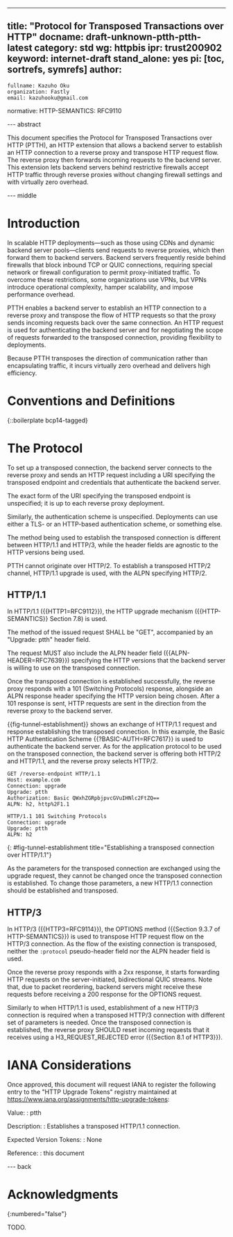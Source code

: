 ---
title: "Protocol for Transposed Transactions over HTTP"
docname: draft-unknown-ptth-ptth-latest
category: std
wg: httpbis
ipr: trust200902
keyword: internet-draft
stand_alone: yes
pi: [toc, sortrefs, symrefs]
author:
 -
    fullname: Kazuho Oku
    organization: Fastly
    email: kazuhooku@gmail.com
normative:
  HTTP-SEMANTICS: RFC9110

--- abstract

This document specifies the Protocol for Transposed Transactions over HTTP
(PTTH), an HTTP extension that allows a backend server to establish an HTTP
connection to a reverse proxy and transpose HTTP request flow. The reverse
proxy then forwards incoming requests to the backend server. This extension
lets backend servers behind restrictive firewalls accept HTTP traffic through
reverse proxies without changing firewall settings and with virtually zero
overhead.


--- middle

# Introduction

In scalable HTTP deployments—such as those using CDNs and dynamic backend server
pools—clients send requests to reverse proxies, which then forward them to
backend servers. Backend servers frequently reside behind firewalls that block
inbound TCP or QUIC connections, requiring special network or firewall
configuration to permit proxy-initiated traffic. To overcome these restrictions,
some organizations use VPNs, but VPNs introduce operational complexity, hamper
scalability, and impose performance overhead.

PTTH enables a backend server to establish an HTTP connection to a reverse proxy
and transpose the flow of HTTP requests so that the proxy sends incoming
requests back over the same connection. An HTTP request is used for
authenticating the backend server and for negotiating the scope of requests
forwarded to the transposed connection, providing flexibility to deployments.

Because PTTH transposes the direction of communication rather than
encapsulating traffic, it incurs virtually zero overhead and delivers high
efficiency.


# Conventions and Definitions

{::boilerplate bcp14-tagged}


# The Protocol

To set up a transposed connection, the backend server connects to the reverse
proxy and sends an HTTP request including a URI specifying the transposed
endpoint and credentials that authenticate the backend server.

The exact form of the URI specifying the transposed endpoint is unspecified; it
is up to each reverse proxy deployment.

Similarly, the authentication scheme is unspecified. Deployments can use either
a TLS- or an HTTP-based authentication scheme, or something else.

The method being used to establish the transposed connection is different
between HTTP/1.1 and HTTP/3, while the header fields are agnostic to the HTTP
versions being used.

PTTH cannot originate over HTTP/2. To establish a transposed HTTP/2 channel,
HTTP/1.1 upgrade is used, with the ALPN specifying HTTP/2.


## HTTP/1.1

In HTTP/1.1 ({{HTTP1=RFC9112}}), the HTTP upgrade mechanism
({{HTTP-SEMANTICS}} Section 7.8) is used.

The method of the issued request SHALL be "GET", accompanied by an
"Upgrade: ptth" header field.

The request MUST also include the ALPN header field ({{ALPN-HEADER=RFC7639}})
specifying the HTTP versions that the backend server is willing to use on the
transposed connection.

Once the transposed connection is established successfully, the reverse proxy
responds with a 101 (Switching Protocols) response, alongside an ALPN response
header specifying the HTTP version being chosen. After a 101 response is sent,
HTTP requests are sent in the direction from the reverse proxy to the backend
server.

{{fig-tunnel-establishment}} shows an exchange of HTTP/1.1 request and response
establishing the transposed connection. In this example, the Basic HTTP
Authentication Scheme {{?BASIC-AUTH=RFC7617}} is used to authenticate the
backend server. As for the application protocol to be used on the transposed
connection, the backend server is offering both HTTP/2 and HTTP/1.1, and the
reverse proxy selects HTTP/2.

~~~
GET /reverse-endpoint HTTP/1.1
Host: example.com
Connection: upgrade
Upgrade: ptth
Authorization: Basic QWxhZGRpbjpvcGVuIHNlc2FtZQ==
ALPN: h2, http%2F1.1

HTTP/1.1 101 Switching Protocols
Connection: upgrade
Upgrade: ptth
ALPN: h2

~~~
{: #fig-tunnel-establishment title="Establishing a transposed connection over HTTP/1.1"}

As the parameters for the transposed connection are exchanged using the upgrade
request, they cannot be changed once the transposed connection is established.
To change those parameters, a new HTTP/1.1 connection should be established and
transposed.


## HTTP/3

In HTTP/3 ({{HTTP3=RFC9114}}), the OPTIONS method
({{Section 9.3.7 of HTTP-SEMANTICS}}) is used to transpose HTTP request flow on
the HTTP/3 connection. As the flow of the existing connection is transposed,
neither the `:protocol` pseudo-header field nor the ALPN header field is used.

Once the reverse proxy responds with a 2xx response, it starts forwarding HTTP
requests on the server-initiated, bidirectional QUIC streams. Note that, due to
packet reordering, backend servers might receive these requests before receiving
a 200 response for the OPTIONS request.

Similarly to when HTTP/1.1 is used, establishment of a new HTTP/3 connection is
required when a transposed HTTP/3 connection with different set of parameters is
needed. Once the transposed connection is established, the reverse proxy SHOULD
reset incoming requests that it receives using a H3_REQUEST_REJECTED error
({{Section 8.1 of HTTP3}}).


# IANA Considerations

Once approved, this document will request IANA to register the following entry
to the "HTTP Upgrade Tokens" registry maintained at
<https://www.iana.org/assignments/http-upgrade-tokens>:

Value:
: ptth

Description:
: Establishes a transposed HTTP/1.1 connection.

Expected Version Tokens:
: None

Reference:
: this document


--- back

# Acknowledgments
{:numbered="false"}

TODO.
